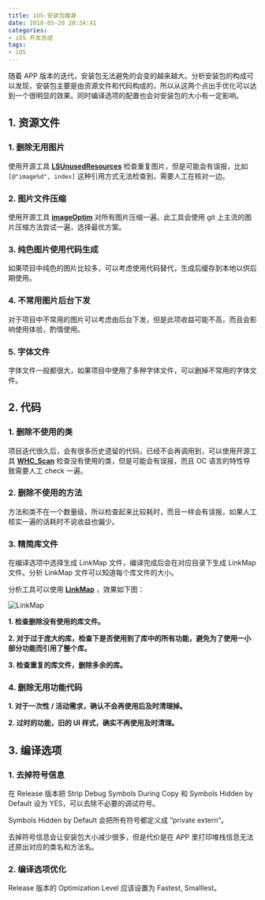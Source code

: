 ```yaml
---
title: iOS-安装包瘦身
date: 2018-05-20 20:34:41  
categories:
- iOS 开发总结
tags:
- iOS
---
```

随着 APP 版本的迭代，安装包无法避免的会变的越来越大。分析安装包的构成可以发现，安装包主要是由资源文件和代码构成的，所以从这两个点出手优化可以达到一个很明显的效果。同时编译选项的配置也会对安装包的大小有一定影响。

## 1. 资源文件
### 1. 删除无用图片
使用开源工具 [**LSUnusedResources**](https://github.com/tinymind/LSUnusedResources) 检查重复图片，但是可能会有误报，比如 ``[@"image%d", index]`` 这种引用方式无法检查到，需要人工在核对一边。

### 2. 图片文件压缩
使用开源工具 [**imageOptim**](https://github.com/ImageOptim/ImageOptim) 对所有图片压缩一遍。此工具会使用 git 上主流的图片压缩方法尝试一遍，选择最优方案。

### 3. 纯色图片使用代码生成
如果项目中纯色的图片比较多，可以考虑使用代码替代，生成后缓存到本地以供后期使用。

### 4. 不常用图片后台下发
对于项目中不常用的图片可以考虑由后台下发，但是此项收益可能不高，而且会影响使用体验，酌情使用。

### 5. 字体文件
字体文件一般都很大，如果项目中使用了多种字体文件，可以删掉不常用的字体文件。

## 2. 代码
### 1. 删除不使用的类
项目迭代很久后，会有很多历史遗留的代码，已经不会再调用到，可以使用开源工具 [**WHC_Scan**](https://github.com/netyouli/WHC_Scan) 检查没有使用的类，但是可能会有误报，而且 OC 语言的特性导致需要人工 check 一遍。

### 2. 删除不使用的方法
方法和类不在一个数量级，所以检查起来比较耗时，而且一样会有误报，如果人工核实一遍的话耗时不说收益也偏少。

### 3. 精简库文件
在编译选项中选择生成 LinkMap 文件，编译完成后会在对应目录下生成 LinkMap 文件。分析 LinkMap 文件可以知道每个库文件的大小。

分析工具可以使用 [**LinkMap**](https://github.com/huanxsd/LinkMap) ，效果如下图：

![LinkMap](https://raw.githubusercontent.com/huanxsd/LinkMap/master/ScreenShot2.png)

**1. 检查删除没有使用的库文件。**

**2. 对于过于庞大的库，检查下是否使用到了库中的所有功能，避免为了使用一小部分功能而引用了整个库。**

**3. 检查重复的库文件，删除多余的库。**

### 4. 删除无用功能代码
**1. 对于一次性 / 活动需求，确认不会再使用后及时清理掉。**

**2. 过时的功能，旧的 UI 样式，确实不再使用及时清理。**

## 3. 编译选项
### 1. 去掉符号信息
在 Release 版本把 Strip Debug Symbols During Copy 和 Symbols Hidden by Default 设为 YES，可以去除不必要的调试符号。

Symbols Hidden by Default 会把所有符号都定义成 ”private extern”。  

去掉符号信息会让安装包大小减少很多，但是代价是在 APP 里打印堆栈信息无法还原出对应的类名和方法名。

### 2. 编译选项优化
Release 版本的 Optimization Level 应该设置为 Fastest, Smalllest。



